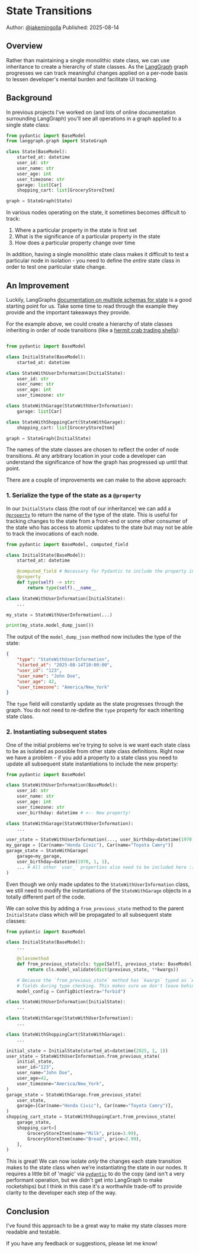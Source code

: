 # State Transitions

Author: [@jakemingolla](https://github.com/jakemingolla)
Published: 2025-08-14

## Overview

Rather than maintaining a single monolithic state class, we can use inheritance to create a hierarchy of state classes. As the [LangGraph][langgraph] graph progresses we can track meaningful changes applied on a per-node basis to lessen developer's mental burden and facilitate UI tracking.

## Background

In previous projects I've worked on (and lots of online documentation surrounding LangGraph) you'll see all operations in a graph applied to a single state class:

```python
from pydantic import BaseModel
from langgraph.graph import StateGraph

class State(BaseModel):
    started_at: datetime
    user_id: str
    user_name: str
    user_age: int
    user_timezone: str
    garage: list[Car]
    shopping_cart: list[GroceryStoreItem]

graph = StateGraph(State)
```

In various nodes operating on the state, it sometimes becomes difficult to track:

1. Where a particular property in the state is first set
2. What is the significance of a particular property in the state
3. How does a particular property change over time

In addition, having a single monolithic state class makes it difficult to test a particular node in isolation - you need to define the _entire_ state class in order to test one particular state change.

## An Improvement

Luckily, LangGraphs [documentation on multiple schemas for state](https://langchain-ai.github.io/langgraph/concepts/low_level/#multiple-schemas) is a good starting point for us. Take some time to read through the example they provide and the important takeaways they provide.

For the example above, we could create a hierarchy of state classes inheriting in order of node transitions (like a [hermit crab trading shells](https://www.youtube.com/watch?v=f1dnocPQXDQ)):

```python

from pydantic import BaseModel

class InitialState(BaseModel):
    started_at: datetime

class StateWithUserInformation(InitialState):
    user_id: str
    user_name: str
    user_age: int
    user_timezone: str

class StateWithGarage(StateWithUserInformation):
    garage: list[Car]

class StateWithShoppingCart(StateWithGarage):
    shopping_cart: list[GroceryStoreItem]

graph = StateGraph(InitialState)
```

The names of the state classes are chosen to reflect the order of node transitions. At any arbitrary location in your code a developer can understand the significance of how the graph has progressed up until that point.

There are a couple of improvements we can make to the above approach:

### 1. Serialize the type of the state as a `@property`

In our `InitialState` class (the root of our inheritance) we can add a [`@property`][property] to return the name of the type of the state. This is useful for tracking changes to the state from a front-end or some other consumer of the state who has access to atomic updates to the state but may not be able to track the invocations of each node.

```python
from pydantic import BaseModel, computed_field

class InitialState(BaseModel):
    started_at: datetime

    @computed_field # Necessary for Pydantic to include the property in the `model_dump_json` output
    @property
    def type(self) -> str:
        return type(self).__name__

class StateWithUserInformation(InitialState):
    ...

my_state = StateWithUserInformation(...)

print(my_state.model_dump_json())
```

The output of the `model_dump_json` method now includes the type of the state:

```json
{
    "type": "StateWithUserInformation",
    "started_at": "2025-08-14T10:00:00",
    "user_id": "123",
    "user_name": "John Doe",
    "user_age": 42,
    "user_timezone": "America/New_York"
}
```

The `type` field will constantly update as the state progresses through the graph. You do not need to re-define the `type` property for each inheriting state class.

### 2. Instantiating subsequent states

One of the initial problems we're trying to solve is we want each state class to be as isolated as possible from other state class definitions. Right now we have a problem - if you add a property to a state class you need to update all subsequent state instantiations to include the new property:

```python
from pydantic import BaseModel

class StateWithUserInformation(BaseModel):
    user_id: str
    user_name: str
    user_age: int
    user_timezone: str
    user_birthday: datetime # <-- New property!

class StateWithGarage(StateWithUserInformation):
    ...

user_state = StateWithUserInformation(..., user_birthday=datetime(1970, 1, 1))
my_garage = [Car(name="Honda Civic"), Car(name="Toyota Camry")]
garage_state = StateWithGarage(
    garage=my_garage,
    user_birthday=datetime(1970, 1, 1),
    ... # All other `user_` properties also need to be included here :(
)

```

Even though we only made updates to the `StateWithUserInformation` class, we still need to modify the instantiations of the `StateWithGarage` objects in a totally different part of the code.

We can solve this by adding a `from_previous_state` method to the parent `InitialState` class which will be propagated to all subsequent state classes:

```python
from pydantic import BaseModel

class InitialState(BaseModel):
    ...

    @classmethod
    def from_previous_state(cls: type[Self], previous_state: BaseModel, **kwargs: Any) -> Self:
        return cls.model_validate(dict(previous_state, **kwargs))

    # Because the `from_previous_state` method has `kwargs` typed as `Any`, we can't check for extra
    # fields during type checking. This makes sure we don't leave behind any extra fields (done at runtime).
    model_config = ConfigDict(extra="forbid")

class StateWithUserInformation(InitialState):
    ...

class StateWithGarage(StateWithUserInformation):
    ...

class StateWithShoppingCart(StateWithGarage):
    ...

initial_state = InitialState(started_at=datetime(2025, 1, 1))
user_state = StateWithUserInformation.from_previous_state(
    initial_state,
    user_id="123",
    user_name="John Doe",
    user_age=42,
    user_timezone="America/New_York",
)
garage_state = StateWithGarage.from_previous_state(
    user_state,
    garage=[Car(name="Honda Civic"), Car(name="Toyota Camry")],
)
shopping_cart_state = StateWithShoppingCart.from_previous_state(
    garage_state,
    shopping_cart=[
        GroceryStoreItem(name="Milk", price=3.99),
        GroceryStoreItem(name="Bread", price=2.99),
    ],
)
```

This is great! We can now isolate _only_ the changes each state transition makes to the state class when we're instantiating the state in our nodes. It requires a little bit of 'magic' via [`pydantic`][pydantic] to do the copy (and isn't a very performant operation, but we didn't get into LangGraph to make rocketships) but I think in this case it's a worthwhile trade-off to provide clarity to the developer each step of the way.

## Conclusion

I've found this approach to be a great way to make my state classes more readable and testable.

If you have any feedback or suggestions, please let me know!




<!-- References -->
[langgraph]: https://langchain-ai.github.io/langgraph/
[property]: https://docs.python.org/3/library/functions.html#property
[pydantic]: https://docs.pydantic.dev/latest/
